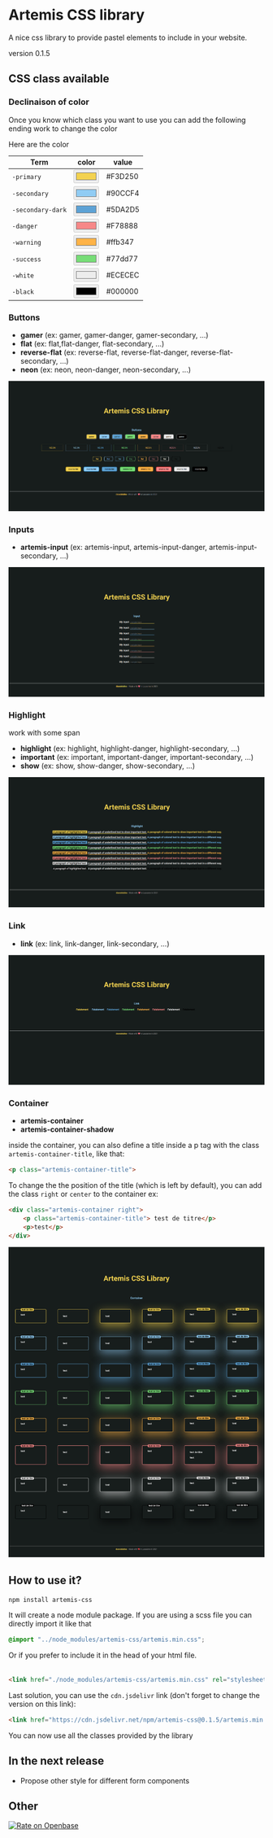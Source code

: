# Artemis CSS library

A nice css library to provide pastel elements to include in your website.

version 0.1.5

## CSS class available

### Declinaison of color

Once you know which class you want to use you can add the following ending work to change the color

Here are the color

Term | color | value
--- | --- | ---
`-primary` | <input type="color" value="#F3D250" title="#F3D250" disabled/> | #F3D250
`-secondary` |  <input type="color" value="#90CCF4" title="#90CCF4" disabled/> | #90CCF4
`-secondary-dark` |  <input type="color" value="#5DA2D5" title="#5DA2D5" disabled/>  | #5DA2D5
`-danger` |  <input type="color" value="#F78888" title="#F78888" disabled/>  | #F78888
`-warning` |  <input type="color" value="#ffb347" title="#ffb347" disabled/>  | #ffb347
`-success` |  <input type="color" value="#77dd77" title="#77dd77" disabled/>  | #77dd77
`-white` |  <input type="color" value="#ECECEC" title="#ECECEC" disabled/>  | #ECECEC
`-black` |  <input type="color" value="#000000" title="#000000" disabled/>  | #000000

### Buttons

* **gamer** (ex: gamer, gamer-danger, gamer-secondary, ...)
* **flat** (ex: flat,flat-danger, flat-secondary, ...)
* **reverse-flat** (ex: reverse-flat, reverse-flat-danger, reverse-flat-secondary, ...)
* **neon** (ex: neon, neon-danger, neon-secondary, ...)

<img src="https://github.com/dianedelallee/artemis/blob/master/demo/img/artemis_button.png" alt="button" title="
button" />

### Inputs

* **artemis-input** (ex: artemis-input, artemis-input-danger, artemis-input-secondary, ...)

<img src="https://github.com/dianedelallee/artemis/blob/master/demo/img/artemis_input.png" alt="Input" title="Input" />

### Highlight

work with some span

* **highlight** (ex: highlight, highlight-danger, highlight-secondary, ...)
* **important** (ex: important, important-danger, important-secondary, ...)
* **show** (ex: show, show-danger, show-secondary, ...)

<img src="https://github.com/dianedelallee/artemis/blob/master/demo/img/artemis_highlight.png" alt="hightlighted text"
title="hightlighted text" />

### Link

* **link** (ex: link, link-danger, link-secondary, ...)

<img src="https://github.com/dianedelallee/artemis/blob/master/demo/img/artemis_link.png" alt="link"
title="link" />

### Container

* **artemis-container**
* **artemis-container-shadow**

inside the container, you can also define a title inside a p tag with the class `artemis-container-title`, like that:
```html
<p class="artemis-container-title">
```

To change the the position of the title (which is left by default), you can add the class `right` or `center` to the container
ex: 
```html
<div class="artemis-container right">
    <p class="artemis-container-title"> test de titre</p>
    <p>test</p>
</div>
```

<img src="https://github.com/dianedelallee/artemis/blob/master/demo/img/artemis_container.png" alt="container"
title="container" />



## How to use it?

```shell
npm install artemis-css
```

It will create a node module package. If you are using a scss file you can directly import it like that

```scss
@import "../node_modules/artemis-css/artemis.min.css";
```

Or if you prefer to include it in the head of your html file.

```html

<link href="./node_modules/artemis-css/artemis.min.css" rel="stylesheet">
```
Last solution, you can use the `cdn.jsdelivr` link (don't forget to change the version on this link):
```html
<link href="https://cdn.jsdelivr.net/npm/artemis-css@0.1.5/artemis.min.css" rel="stylesheet">
```

You can now use all the classes provided by the library

## In the next release

* Propose other style for different form components

## Other
[![Rate on Openbase](https://badges.openbase.com/js/rating/artemis-css.svg)](https://openbase.com/js/artemis-css?utm_source=embedded&utm_medium=badge&utm_campaign=rate-badge)

